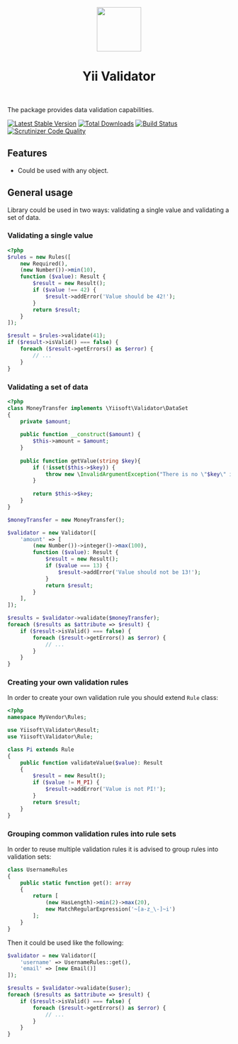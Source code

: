 <p align="center">
    <a href="https://github.com/yiisoft" target="_blank">
        <img src="https://avatars0.githubusercontent.com/u/993323" height="100px">
    </a>
    <h1 align="center">Yii Validator</h1>
    <br>
</p>

The package provides data validation capabilities.

[![Latest Stable Version](https://poser.pugx.org/yiisoft/validator/v/stable.png)](https://packagist.org/packages/yiisoft/validator)
[![Total Downloads](https://poser.pugx.org/yiisoft/validator/downloads.png)](https://packagist.org/packages/yiisoft/validator)
[![Build Status](https://travis-ci.org/yiisoft/validator.svg?branch=master)](https://travis-ci.org/yiisoft/validator)
[![Scrutinizer Code Quality](https://scrutinizer-ci.com/g/yiisoft/validator/badges/quality-score.png?b=master)](https://scrutinizer-ci.com/g/yiisoft/validator/?branch=master)

## Features

- Could be used with any object. 

## General usage

Library could be used in two ways: validating a single value and validating a set of data.

### Validating a single value

```php
<?php
$rules = new Rules([
    new Required(),
    (new Number())->min(10),
    function ($value): Result {
        $result = new Result();
        if ($value !== 42) {
            $result->addError('Value should be 42!');
        }
        return $result;
    }
]);

$result = $rules->validate(41);
if ($result->isValid() === false) {
    foreach ($result->getErrors() as $error) {
        // ...
    }
}
```

### Validating a set of data

```php
<?php
class MoneyTransfer implements \Yiisoft\Validator\DataSet
{
    private $amount;
    
    public function __construct($amount) {
        $this->amount = $amount;
    }
    
    public function getValue(string $key){
        if (!isset($this->$key)) {
            throw new \InvalidArgumentException("There is no \"$key\" in MoneyTransfer.");
        }
        
        return $this->$key;
    }
}

$moneyTransfer = new MoneyTransfer();

$validator = new Validator([    
    'amount' => [
        (new Number())->integer()->max(100),
        function ($value): Result {
            $result = new Result();
            if ($value === 13) {
                $result->addError('Value should not be 13!');
            }
            return $result;
        }
    ],
]);

$results = $validator->validate($moneyTransfer);
foreach ($results as $attribute => $result) {
    if ($result->isValid() === false) {
        foreach ($result->getErrors() as $error) {
            // ...
        }
    }
}
```

### Creating your own validation rules

In order to create your own validation rule you should extend `Rule` class:

```php
<?php
namespace MyVendor\Rules;

use Yiisoft\Validator\Result;
use Yiisoft\Validator\Rule;

class Pi extends Rule
{
    public function validateValue($value): Result
    {
        $result = new Result();
        if ($value != M_PI) {
            $result->addError('Value is not PI!');
        }
        return $result;
    }
}
```

### Grouping common validation rules into rule sets

In order to reuse multiple validation rules it is advised to group rules into validation sets:

```php
class UsernameRules
{
    public static function get(): array
    {
        return [
            (new HasLength)->min(2)->max(20),
            new MatchRegularExpression('~[a-z_\-]~i')
        ];
    }
}
```

Then it could be used like the following:

```php
$validator = new Validator([    
    'username' => UsernameRules::get(),
    'email' => [new Email()]
]);

$results = $validator->validate($user);
foreach ($results as $attribute => $result) {
    if ($result->isValid() === false) {
        foreach ($result->getErrors() as $error) {
            // ...
        }
    }
}
```

 
